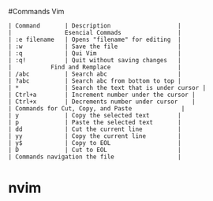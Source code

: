 
#Commands Vim

    | Command       | Description                   |
    |               Esencial Commads                |       
    | :e filename   | Opens "filename" for editing  |
    | :w            | Save the file                 |
    | :q            | Qui Vim                       |
    | :q!           | Quit without saving changes   |
    |           Find and Remplace                   |
    | /abc          | Search abc                    |
    | ?abc          | Search abc from bottom to top |
    | *             | Search the text that is under cursor |
    | Ctrl+a        | Increment number under the cursor |
    | Ctrl+x        | Decrements number under cursor    |
    | Commands for Cut, Copy, and Paste              |
    | y             | Copy the selected text        |
    | p             | Paste the selected text       |
    | dd            | Cut the current line          |
    | yy            | Copy the current line         |
    | y$            | Copy to EOL                   |
    | D             | Cut to EOL                    |
    | Commands navigation the file                  |


# nvim
